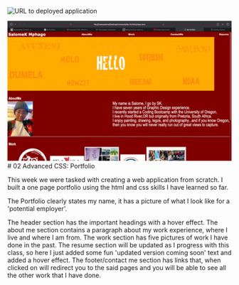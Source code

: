 ![URL to deployed application](./https:/saiishago.github.io/My-Portfolio/)

![Screenshot of live site](./Images/Screen%20Shot%202023-08-02%20at%209.29.31%20PM%20(2).png)# 02 Advanced CSS: Portfolio

This week we were tasked with creating a web application from scratch. I built a one page portfolio using the html and css skills I have learned so far.

The Portfolio clearly states my name, it has a picture of what I look like for a 'potential employer'.

The header section has the important headings with a hover effect.
The about me section contains a paragraph about my work experience, where I live and where I am from.
The work section has five pictures of work I have done in the past.
The resume section will be updated as I progress with this class, so here I just added some fun 'updated version coming soon' text and added a hover effect.
The footer/contact me section has links that, when clicked on will redirect you to the said pages and you will be able to see all the other work that I have done.

